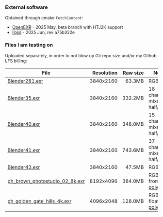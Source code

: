 ### External software

Obtained through cmake `FetchContent`:

- [OpenEXR](https://github.com/AcademySoftwareFoundation/openexr) - 2025 May, beta branch with HTJ2K support
- [libjxl](https://github.com/libjxl/libjxl) - 2025 Jun, rev a75b322e

### Files I am testing on

Uploaded separately, in order to not blow up Git repo size and/or my Github LFS billing:

| File | Resolution | Raw size | Notes |
|------|-----------:|---------:|-------|
|[Blender281.exr](https://aras-p.info/files/exr_files/Blender281.exr) 	| 3840x2160 |  63.3MB | RGBA half |
|[Blender35.exr](https://aras-p.info/files/exr_files/Blender35.exr) 	| 3840x2160 | 332.2MB | 18 channels, mixed half/float |
|[Blender40.exr](https://aras-p.info/files/exr_files/Blender40.exr) 	| 3840x2160 | 348.0MB | 15 channels, mixed half/float |
|[Blender41.exr](https://aras-p.info/files/exr_files/Blender41.exr) 	| 3840x2160 | 743.6MB | 37 channels, mixed half/float |
|[Blender43.exr](https://aras-p.info/files/exr_files/Blender43.exr) 	| 3840x2160 |  47.5MB | RGB half |
|[ph_brown_photostudio_02_8k.exr](https://aras-p.info/files/exr_files/ph_brown_photostudio_02_8k.exr) | 8192x4096 | 384.0MB | RGB float, from [polyhaven](https://polyhaven.com/a/brown_photostudio_02) |
|[ph_golden_gate_hills_4k.exr](https://aras-p.info/files/exr_files/ph_golden_gate_hills_4k.exr) | 4096x2048 | 128.0MB | RGBA float, from [polyhaven](https://polyhaven.com/a/golden_gate_hills) |
